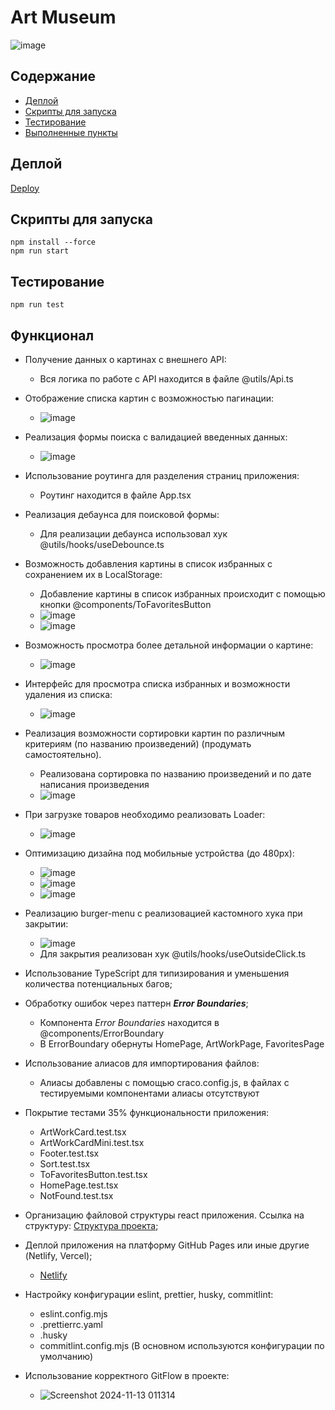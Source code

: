 # Art Museum

![image](https://github.com/user-attachments/assets/3aa0e4bf-ab1c-4eb6-9e11-0f62a2718bd1)

## Содержание

- [Деплой](#Деплой)
- [Скрипты для запуска](#Скрипты-для-запуска)
- [Тестирование](#Тестирование)
- [Выполненные пункты](#Выполненные-пункты)
## Деплой

[Deploy](https://effervescent-cobbler-60e9c8.netlify.app/)

## Скрипты для запуска

```
npm install --force
npm run start
```

## Тестирование

```
npm run test
```

## Функционал

- Получение данных о картинах с внешнего API:
    - Вся логика по работе с API находится в файле @utils/Api.ts

- Отображение списка картин с возможностью пагинации:
    - ![image](https://github.com/user-attachments/assets/dcf520f2-1fad-4172-82c0-b390ef4f0d03)

- Реализация формы поиска с валидацией введенных данных:
    - ![image](https://github.com/user-attachments/assets/615df315-1e5d-494c-9357-a7db77fe1fca)

- Использование роутинга для разделения страниц приложения:
    - Роутинг находится в файле App.tsx

- Реализация дебаунса для поисковой формы:
    - Для реализации дебаунса использовал хук @utils/hooks/useDebounce.ts

- Возможность добавления картины в список избранных с сохранением их в LocalStorage:
    - Добавление картины в список избранных происходит с помощью кнопки @components/ToFavoritesButton
    - ![image](https://github.com/user-attachments/assets/8fc6c153-1829-4777-a40a-aace9cc27701)
    - ![image](https://github.com/user-attachments/assets/fc5f2199-f716-4ad2-bba6-fbe218b497ee)

- Возможность просмотра более детальной информации о картине:
    - ![image](https://github.com/user-attachments/assets/81f2a40c-ce63-4de0-a244-b4269af0b356)

- Интерфейс для просмотра списка избранных и возможности удаления из списка:
    - ![image](https://github.com/user-attachments/assets/12bff17b-5bb4-4f55-a92d-1c4d0e7e7533)

- Реализация возможности сортировки картин по различным критериям (по названию произведений) (продумать самостоятельно).
    - Реализована сортировка по названию произведений и по дате написания произведения
    - ![image](https://github.com/user-attachments/assets/3d38f227-7d74-447b-90a2-c91cf31db238)

- При загрузке товаров необходимо реализовать Loader:
    - ![image](https://github.com/user-attachments/assets/e3021015-59ec-49f6-93c9-e2e30060b04b)

- Оптимизацию дизайна под мобильные устройства (до 480px):
    - ![image](https://github.com/user-attachments/assets/fcab5406-7cba-4dbf-bda2-f8e2a66dc80a)
    - ![image](https://github.com/user-attachments/assets/21688902-c9aa-4d11-8796-511f73bc05c2)
    - ![image](https://github.com/user-attachments/assets/7078a1dc-51d7-4480-b6d0-8362747542d0)

- Реализацию burger-menu с реализовацией кастомного хука при закрытии:
    - ![image](https://github.com/user-attachments/assets/530f95cc-5448-4fb6-9453-3145210b9f7e)
    - Для закрытия реализован хук @utils/hooks/useOutsideClick.ts

- Использование TypeScript для типизирования и уменьшения количества потенциальных багов;
- Обработку ошибок через паттерн **_Error Boundaries_**;
    - Компонента _Error Boundaries_ находится в @components/ErrorBoundary
    - В ErrorBoundary обернуты HomePage, ArtWorkPage, FavoritesPage

- Использование алиасов для импортирования файлов:
    - Алиасы добавлены с помощью craco.config.js, в файлах с тестируемыми компонентами алиасы отсутствуют
  
- Покрытие тестами 35% функциональности приложения:
    - ArtWorkCard.test.tsx
    - ArtWorkCardMini.test.tsx
    - Footer.test.tsx
    - Sort.test.tsx
    - ToFavoritesButton.test.tsx
    - HomePage.test.tsx
    - NotFound.test.tsx

- Организацию файловой структуры react приложения. Ссылка на структуру: [Структура проекта](https://github.com/mkrivel/structure);
- Деплой приложения на платформу GitHub Pages или иные другие (Netlify, Vercel);
    - [Netlify](https://effervescent-cobbler-60e9c8.netlify.app/)
  
- Настройку конфигурации eslint, prettier, husky, commitlint:
    - eslint.config.mjs
    - .prettierrc.yaml
    - .husky
    - commitlint.config.mjs
  (В основном используются конфигурации по умолчанию)

- Использование корректного GitFlow в проекте:
    - ![Screenshot 2024-11-13 011314](https://github.com/user-attachments/assets/e3b27502-a3a7-4a9c-84e5-33276f8b932b)
